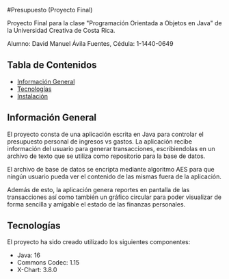 #Presupuesto (Proyecto Final)

Proyecto Final para la clase "Programación Orientada a Objetos en Java" 
de la Universidad Creativa de Costa Rica.

Alumno: David Manuel Ávila Fuentes, Cédula: 1-1440-0649


## Tabla de Contenidos
* [Información General](#informacin-general)
* [Tecnologías](#technologies)
* [Instalación](#setup)

## Información General
El proyecto consta de una aplicación escrita en Java para
controlar el presupuesto personal de ingresos vs gastos. La aplicación
recibe información del usuario para generar transacciones,
escribiendolas en un archivo de texto que se utiliza como
repositorio para la base de datos.

El archivo de base de datos se encripta mediante algoritmo AES 
para que ningún usuario pueda ver el contenido de las mismas fuera de la aplicación.

Además de esto, la aplicación genera reportes en pantalla de las transacciones así como también un gráfico circular para poder visualizar
de forma sencilla y amigable el estado de las finanzas personales.

## Tecnologías
El proyecto ha sido creado utilizado los siguientes componentes:
* Java: 16
* Commons Codec: 1.15
* X-Chart: 3.8.0


